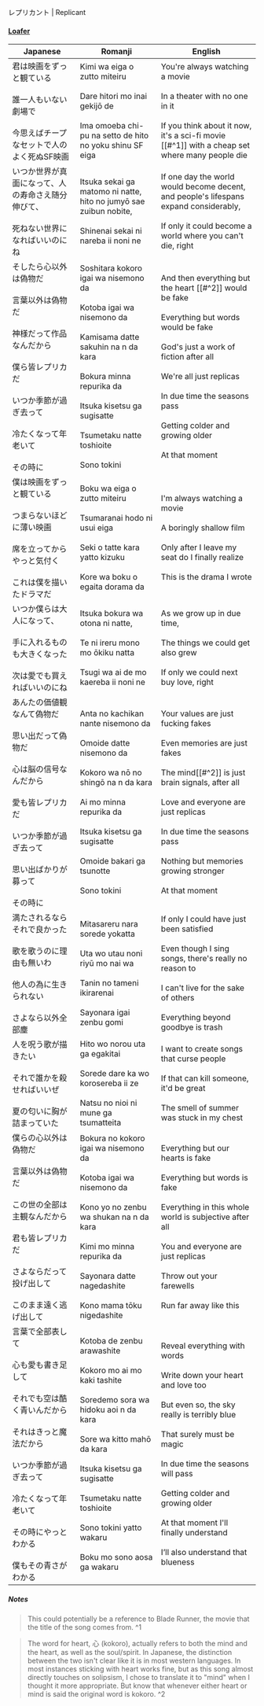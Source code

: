 レプリカント | Replicant
#### [Loafer](https://docs.google.com/document/d/153g_6DuZVsZOvDAfa7fE-LChko2vfdMZaPwZhAFByjc)

| Japanese                                                                                                                                    | Romanji                                                                                                                                                                                                                                                                              | English                                                                                                                                                                                                                                                                                                                              |
| ------------------------------------------------------------------------------------------------------------------------------------------- | ------------------------------------------------------------------------------------------------------------------------------------------------------------------------------------------------------------------------------------------------------------------------------------ | ------------------------------------------------------------------------------------------------------------------------------------------------------------------------------------------------------------------------------------------------------------------------------------------------------------------------------------ |
| 君は映画をずっと観ている<br><br>誰一人もいない劇場で<br><br>今思えばチープなセットで人のよく死ぬSF映画                                                                                | Kimi wa eiga o zutto miteiru<br><br>Dare hitori mo inai gekijō de<br><br>Ima omoeba chi-pu na setto de hito no yoku shinu SF eiga                                                                                                                                                    | You're always watching a movie<br><br>In a theater with no one in it<br><br>If you think about it now, it's a sci-fi movie [[#^1]] with a cheap set where many people die                                                                                                                                                            |
| いつか世界が真面になって、人の寿命さえ随分伸びて、<br><br>死ねない世界になればいいのにね                                                                                            | Itsuka sekai ga matomo ni natte, hito no jumyō sae zuibun nobite,<br><br>Shinenai sekai ni nareba ii noni ne                                                                                                                                                                         | If one day the world would become decent, and people's lifespans expand considerably,<br><br>If only it could become a world where you can't die, right                                                                                                                                                                              |
| そしたら心以外は偽物だ<br><br>言葉以外は偽物だ<br><br>神様だって作品なんだから<br><br>僕ら皆レプリカだ<br><br>いつか季節が過ぎ去って<br><br>冷たくなって年老いて<br><br>その時に                            | Soshitara kokoro igai wa nisemono da<br><br>Kotoba igai wa nisemono da<br><br>Kamisama datte sakuhin na n da kara<br><br>Bokura minna repurika da<br><br>Itsuka kisetsu ga sugisatte<br><br>Tsumetaku natte toshioite<br><br>Sono tokini                                             | And then everything but the heart [[#^2]] would be fake<br><br>Everything but words would be fake<br><br>God's just a work of fiction after all<br><br>We're all just replicas<br><br>In due time the seasons pass<br><br>Getting colder and growing older<br><br>At that moment                                                     |
| 僕は映画をずっと観ている<br><br>つまらないほどに薄い映画<br><br>席を立ってからやっと気付く<br><br>これは僕を描いたドラマだ                                                                   | Boku wa eiga o zutto miteiru<br><br>Tsumaranai hodo ni usui eiga<br><br>Seki o tatte kara yatto kizuku<br><br>Kore wa boku o egaita dorama da                                                                                                                                        | I'm always watching a movie<br><br>A boringly shallow film<br><br>Only after I leave my seat do I finally realize<br><br>This is the drama I wrote                                                                                                                                                                                   |
| いつか僕らは大人になって、<br><br>手に入れるものも大きくなった<br><br>次は愛でも買えればいいのにね                                                                                   | Itsuka bokura wa otona ni natte,<br><br>Te ni ireru mono mo ōkiku natta<br><br>Tsugi wa ai de mo kaereba ii noni ne                                                                                                                                                                  | As we grow up in due time,<br><br>The things we could get also grew<br><br>If only we could next buy love, right                                                                                                                                                                                                                     |
| あんたの価値観なんて偽物だ<br><br>思い出だって偽物だ<br><br>心は脳の信号なんだから<br><br>愛も皆レプリカだ<br><br>いつか季節が過ぎ去って<br><br>思い出ばかりが募って<br><br>その時に                          | Anta no kachikan nante nisemono da<br><br>Omoide datte nisemono da<br><br>Kokoro wa nō no shingō na n da kara<br><br>Ai mo minna repurika da<br><br>Itsuka kisetsu ga sugisatte<br><br>Omoide bakari ga tsunotte<br><br>Sono tokini                                                  | Your values are just fucking fakes<br><br>Even memories are just fakes<br><br>The mind[[#^2]] is just brain signals, after all<br><br>Love and everyone are just replicas<br><br>In due time the seasons pass<br><br>Nothing but memories growing stronger<br><br>At that moment                                                     |
| 満たされるならそれで良かった<br><br>歌を歌うのに理由も無いわ<br><br>他人の為に生きられない<br><br>さよなら以外全部塵                                                                      | Mitasareru nara sorede yokatta<br><br>Uta wo utau noni riyū mo nai wa<br><br>Tanin no tameni ikirarenai<br><br>Sayonara igai zenbu gomi                                                                                                                                              | If only I could have just been satisfied<br><br>Even though I sing songs, there's really no reason to<br><br>I can't live for the sake of others<br><br>Everything beyond goodbye is trash                                                                                                                                           |
| 人を呪う歌が描きたい<br><br>それで誰かを殺せればいいぜ<br><br>夏の匂いに胸が詰まっていた                                                                                        | Hito wo norou uta ga egakitai<br><br>Sorede dare ka wo korosereba ii ze<br><br>Natsu no nioi ni mune ga tsumatteita                                                                                                                                                                  | I want to create songs that curse people<br><br>If that can kill someone, it'd be great<br><br>The smell of summer was stuck in my chest                                                                                                                                                                                             |
| 僕らの心以外は偽物だ<br><br>言葉以外は偽物だ<br><br>この世の全部は主観なんだから<br><br>君も皆レプリカだ<br><br>さよならだって投げ出して<br><br>このまま遠く逃げ出して                                     | Bokura no kokoro igai wa nisemono da<br><br>Kotoba igai wa nisemono da<br><br>Kono yo no zenbu wa shukan na n da kara<br><br>Kimi mo minna repurika da<br><br>Sayonara datte nagedashite<br><br>Kono mama tōku nigedashite                                                           | Everything but our hearts is fake<br><br>Everything but words is fake<br><br>Everything in this whole world is subjective after all<br><br>You and everyone are just replicas<br><br>Throw out your farewells<br><br>Run far away like this                                                                                          |
| 言葉で全部表して<br><br>心も愛も書き足して<br><br>それでも空は酷く青いんだから<br><br>それはきっと魔法だから<br><br>いつか季節が過ぎ去って<br><br>冷たくなって年老いて<br><br>その時にやっとわかる<br><br>僕もその青さがわかる | Kotoba de zenbu arawashite<br><br>Kokoro mo ai mo kaki tashite<br><br>Soredemo sora wa hidoku aoi n da kara<br><br>Sore wa kitto mahō da kara<br><br>Itsuka kisetsu ga sugisatte<br><br>Tsumetaku natte toshioite<br><br>Sono tokini yatto wakaru<br><br>Boku mo sono aosa ga wakaru | Reveal everything with words<br><br>Write down your heart and love too<br><br>But even so, the sky really is terribly blue<br><br>That surely must be magic<br><br>In due time the seasons will pass<br><br>Getting colder and growing older<br><br>At that moment I'll finally understand<br><br>I’ll also understand that blueness |
##### Notes
>This could potentially be a reference to Blade Runner, the movie that the title of the song comes from. ^1

>The word for heart, 心 (kokoro), actually refers to both the mind and the heart, as well as the soul/spirit. In Japanese, the distinction between the two isn't clear like it is in most western languages. In most instances sticking with heart works fine, but as this song almost directly touches on solipsism, I chose to translate it to "mind" when I thought it more appropriate. But know that whenever either heart or mind is said the original word is kokoro. ^2